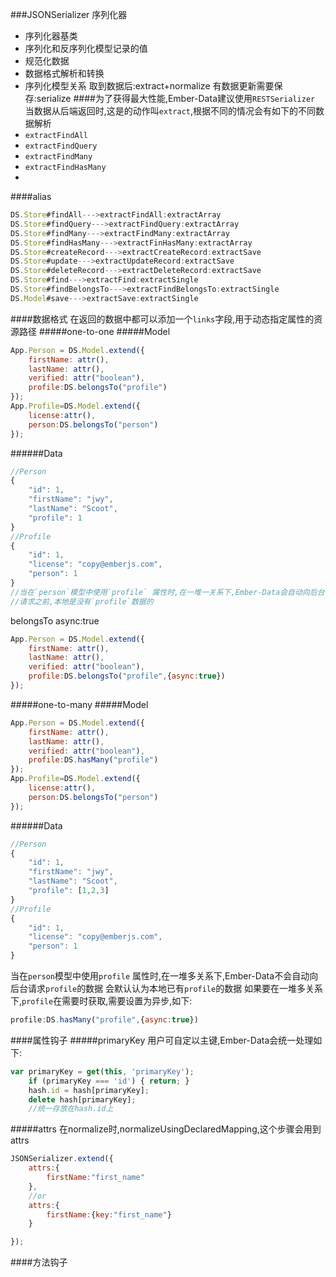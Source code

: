###JSONSerializer 序列化器
* 序列化器基类
* 序列化和反序列化模型记录的值
* 规范化数据
* 数据格式解析和转换
* 序列化模型关系
取到数据后:extract+normalize
有数据更新需要保存:serialize
####为了获得最大性能,Ember-Data建议使用`RESTSerializer`
当数据从后端返回时,这是的动作叫`extract`,根据不同的情况会有如下的不同数据解析
* `extractFindAll`
* `extractFindQuery`
* `extractFindMany`
* `extractFindHasMany`
* 

####alias
```javascript
DS.Store#findAll--->extractFindAll:extractArray
DS.Store#findQuery--->extractFindQuery:extractArray
DS.Store#findMany--->extractFindMany:extractArray
DS.Store#findHasMany--->extractFinHasMany:extractArray
DS.Store#createRecord--->extractCreateRecord:extractSave
DS.Store#update--->extractUpdateRecord:extractSave
DS.Store#deleteRecord--->extractDeleteRecord:extractSave
DS.Store#find--->extractFind:extractSingle
DS.Store#findBelongsTo--->extractFindBelongsTo:extractSingle
DS.Model#save--->extractSave:extractSingle
```

####数据格式
在返回的数据中都可以添加一个`links`字段,用于动态指定属性的资源路径
#####one-to-one
#####Model
```javascript
App.Person = DS.Model.extend({
    firstName: attr(),
    lastName: attr(),
    verified: attr("boolean"),
    profile:DS.belongsTo("profile")
});
App.Profile=DS.Model.extend({
    license:attr(),
    person:DS.belongsTo("person")
});
```
######Data
```javascript
//Person
{
    "id": 1,
    "firstName": "jwy",
    "lastName": "Scoot",
    "profile": 1
}
//Profile
{
    "id": 1,
    "license": "copy@emberjs.com",
    "person": 1
}
//当在`person`模型中使用`profile` 属性时,在一堆一关系下,Ember-Data会自动向后台请求profile的数据
//请求之前,本地是没有`profile`数据的
```
belongsTo async:true
```javascript
App.Person = DS.Model.extend({
    firstName: attr(),
    lastName: attr(),
    verified: attr("boolean"),
    profile:DS.belongsTo("profile",{async:true})
});
```

#####one-to-many
#####Model
```javascript
App.Person = DS.Model.extend({
    firstName: attr(),
    lastName: attr(),
    verified: attr("boolean"),
    profile:DS.hasMany("profile")
});
App.Profile=DS.Model.extend({
    license:attr(),
    person:DS.belongsTo("person")
});
```
######Data
```javascript
//Person
{
    "id": 1,
    "firstName": "jwy",
    "lastName": "Scoot",
    "profile": [1,2,3]
}
//Profile
{
    "id": 1,
    "license": "copy@emberjs.com",
    "person": 1
}
```
当在`person`模型中使用`profile` 属性时,在一堆多关系下,Ember-Data不会自动向后台请求`profile`的数据
会默认认为本地已有`profile`的数据
如果要在一堆多关系下,`profile`在需要时获取,需要设置为异步,如下:
```javascript
profile:DS.hasMany("profile",{async:true})
```


####属性钩子
#####primaryKey
用户可自定以主键,Ember-Data会统一处理如下:
```javascript
var primaryKey = get(this, 'primaryKey');
    if (primaryKey === 'id') { return; }
    hash.id = hash[primaryKey];
    delete hash[primaryKey];
    //统一存放在hash.id上
```

#####attrs
在normalize时,normalizeUsingDeclaredMapping,这个步骤会用到attrs
```javascript
JSONSerializer.extend({
    attrs:{
        firstName:"first_name"
    },
    //or
    attrs:{
        firstName:{key:"first_name"}
    }

});
```

####方法钩子